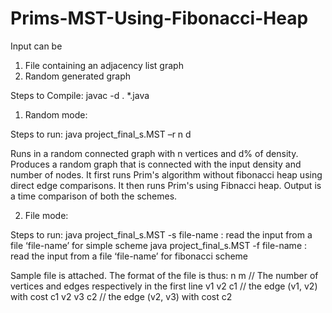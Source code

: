 Prims-MST-Using-Fibonacci-Heap
==============================

Input can be 
1. File containing an adjacency list graph 
2. Random generated graph


Steps to Compile:
  javac -d . *.java

1. Random mode:  

Steps to run: 
  java project_final_s.MST –r n d

Runs in a random connected graph with n vertices and d% of density.
Produces a random graph that is connected with the input density and number of nodes. It first runs Prim's algorithm without fibonacci heap using direct edge comparisons. It then runs Prim's using Fibnacci heap. Output is a time comparison of both the schemes.

2. File mode: 

Steps to run: 
  java project_final_s.MST -s file-name : read the input from a file ‘file-name’ for simple scheme 
  java project_final_s.MST -f file-name : read the input from a file ‘file-name’ for fibonacci scheme

Sample file is attached. The format of the file is thus: n m // The number of vertices and edges respectively in the first line v1 v2 c1 // the edge (v1, v2) with cost c1 v2 v3 c2 // the edge (v2, v3) with cost c2 
